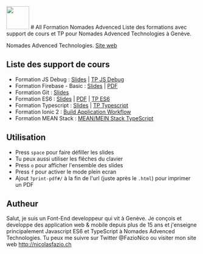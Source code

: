 <img height="60px" src="http://nomades.ch/wp-content/themes/theme_nomades/images/logo-nomades.png">
#  All Formation Nomades Advenced
Liste des formations avec support de cours et TP pour Nomades Advenced Technologies à Genève.

Nomades Advenced Technologies.
[Site web](http://nomades.ch/)
## Liste des support de cours

- Formation JS Debug : [Slides](https://fazionico.github.io/all-formation/slides-debug-outil-dev.html#/) | [TP JS Debug](https://fazionico.github.io/all-formation/tp/demo-devtools/tp-debug-outil-dev.html)
- Formation Firebase - Basic :  [Slides](https://fazionico.github.io/all-formation/slides-firebase-basic.html#/) | [PDF](https://fazionico.github.io/all-formation/pdf-firebase-basic.pdf)
- Formation Git :  [Slides](https://fazionico.github.io/all-formation/slides-git-formation.html#/)
- Formation ES6 :  [Slides](https://fazionico.github.io/all-formation/slides-formation-es6.html#/) | [PDF](https://fazionico.github.io/all-formation/pdf/pdf-formation-es6.pdf) | [TP ES6](https://github.com/FazioNico/cours-es6)
- Formation Typescript :  [Slides](https://fazionico.github.io/all-formation/slides-introduction-typescript.html) | [TP Typescript](https://github.com/FazioNico/simple-ts-front-end-stack)
- Formation Ionic 2 : [Build Application Workflow](https://github.com/FazioNico/elevator-app)
- Formation MEAN Stack : [MEAN/MEIN Stack TypeScript](https://github.com/FazioNico/ionic-mean-typescript)

## Utilisation
- Press `space` pour faire défiller les slides
- Tu peux aussi utiliser les flêches du clavier
- Press `o` pour afficher l'ensemble des slides
- Press `f` pour activer le mode plein ecran
- Ajout `?print-pdf#/` à la fin de l'url (juste après le `.html`) pour imprimer un PDF


## Autheur
Salut, je suis un Font-End developpeur qui vit à Genève. Je conçois et developpe des application web & mobile depuis plus de 15 ans et j'enseigne principalement Javascript ES6 et TypeScript à Nomades Advenced Technologies. Tu peux me suivre sur Twitter @FazioNico ou visiter mon site web http://nicolasfazio.ch
